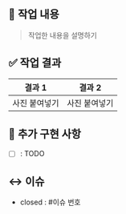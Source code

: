 ## 🔀 작업 내용
> 작업한 내용을 설명하기

## ✅ 작업 결과
|결과 1|결과 2|
|---|---|
|사진 붙여넣기|사진 붙여넣기|

## 🤔 추가 구현 사항
-[ ] : TODO

## ↔️ 이슈
- closed : #이슈 번호
